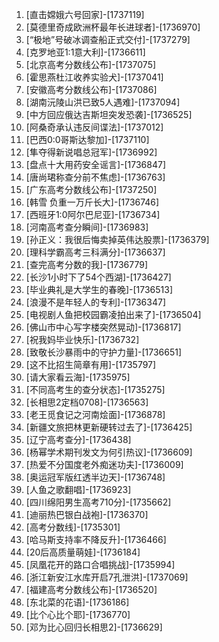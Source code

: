
1. [直击嫦娥六号回家]-[1737119]
1. [莫德里奇成欧洲杯最年长进球者]-[1736970]
1. [“极地”号破冰调查船正式交付]-[1737279]
1. [克罗地亚1:1意大利]-[1736611]
1. [北京高考分数线公布]-[1737075]
1. [霍思燕杜江收养实验犬]-[1737041]
1. [安徽高考分数线公布]-[1737086]
1. [湖南沅陵山洪已致5人遇难]-[1737094]
1. [中方回应俄达吉斯坦突发恐袭]-[1736525]
1. [阿桑奇承认违反间谍法]-[1737012]
1. [巴西0:0哥斯达黎加]-[1737110]
1. [隼夺得新说唱总冠军]-[1736992]
1. [盘点十大用药安全谣言]-[1736847]
1. [唐尚珺称查分前不焦虑]-[1736763]
1. [广东高考分数线公布]-[1737250]
1. [韩雪 负重一万斤长大]-[1736746]
1. [西班牙1:0阿尔巴尼亚]-[1736734]
1. [河南高考查分瞬间]-[1736983]
1. [孙正义：我很后悔卖掉英伟达股票]-[1736379]
1. [理科学霸高考三科满分]-[1736637]
1. [查完高考分数的我]-[1736779]
1. [长沙1小时下了54个西湖]-[1736427]
1. [毕业典礼是大学生的春晚]-[1736513]
1. [浪漫不是年轻人的专利]-[1736347]
1. [电视剧人鱼把校园霸凌拍出来了]-[1736504]
1. [佛山市中心写字楼突然晃动]-[1736817]
1. [祝我妈毕业快乐]-[1736732]
1. [致敬长沙暴雨中的守护力量]-[1736651]
1. [这不比招生简章有用]-[1735797]
1. [请大家看云海]-[1735975]
1. [不同高考生的查分状态]-[1735275]
1. [长相思2定档0708]-[1736563]
1. [老王觅食记之河南烩面]-[1736878]
1. [新疆文旅把林更新硬转过去了]-[1736425]
1. [辽宁高考查分]-[1736438]
1. [杨幂学术期刊发文为何引热议]-[1736609]
1. [热爱不分国度老外痴迷功夫]-[1736009]
1. [奥运冠军版红透半边天]-[1736748]
1. [人鱼之歌翻唱]-[1736923]
1. [四川绵阳男生高考710分]-[1735662]
1. [迪丽热巴银白战袍]-[1736370]
1. [高考分数线]-[1735301]
1. [哈马斯支持率不降反升]-[1736466]
1. [20后高质量萌娃]-[1736184]
1. [凤凰花开的路口合唱挑战]-[1735994]
1. [浙江新安江水库开启7孔泄洪]-[1737069]
1. [福建高考分数线公布]-[1736520]
1. [东北菜的花语]-[1736186]
1. [比个心比个耶]-[1736770]
1. [邓为比心回归长相思2]-[1736629]